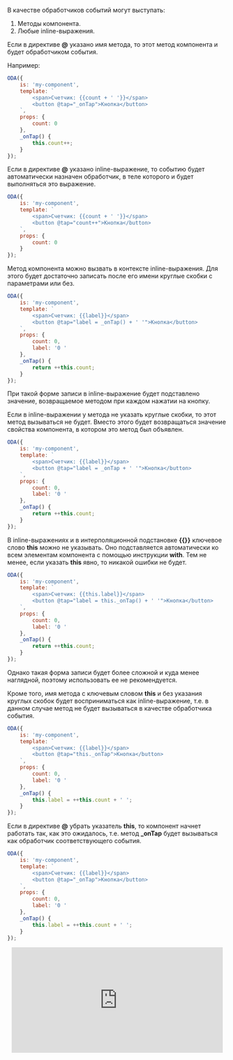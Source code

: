 В качестве обработчиков событий могут выступать:

1. Методы компонента.
2. Любые inline-выражения.

Если в директиве **@** указано имя метода, то этот метод компонента и будет обработчиком события.

Например:

```javascript _run_edit_[my-component.js]
ODA({
    is: 'my-component',
    template: `
        <span>Счетчик: {{count + ' '}}</span>
        <button @tap="_onTap">Кнопка</button>
    `,
    props: {
        count: 0
    },
    _onTap() {
        this.count++;
    }
});
```

Если в директиве **@** указано inline-выражение, то событию будет автоматически назначен обработчик, в теле которого и будет выполняться это выражение.

```javascript _run_edit_[my-component.js]
ODA({
    is: 'my-component',
    template: `
        <span>Счетчик: {{count + ' '}}</span>
        <button @tap="count++">Кнопка</button>
    `,
    props: {
        count: 0
    }
});
```

Метод компонента можно вызвать в контексте inline-выражения. Для этого будет достаточно записать после его имени круглые скобки с параметрами или без.

```javascript _run_edit_[my-component.js]
ODA({
    is: 'my-component',
    template: `
        <span>Счетчик: {{label}}</span>
        <button @tap="label = _onTap() + ' '">Кнопка</button>
    `,
    props: {
        count: 0,
        label: '0 '
    },
    _onTap() {
        return ++this.count;
    }
});
```

При такой форме записи в inline-выражение будет подставлено значение, возвращаемое методом при каждом нажатии на кнопку.

Если в inline-выражении у метода не указать круглые скобки, то этот метод вызываться не будет. Вместо этого будет возвращаться значение свойства компонента, в котором это метод был объявлен.

```javascript _run_edit_[my-component.js]
ODA({
    is: 'my-component',
    template: `
        <span>Счетчик: {{label}}</span>
        <button @tap="label = _onTap + ' '">Кнопка</button>
    `,
    props: {
        count: 0,
        label: '0 '
    },
    _onTap() {
        return ++this.count;
    }
});
```

В inline-выражениях и в интерполяционной подстановке **{{}}** ключевое слово **this** можно не указывать. Оно подставляется автоматически ко всем элементам компонента с помощью инструкции **with**. Тем не менее, если указать **this** явно, то никакой ошибки не будет.

```javascript _run_edit_[my-component.js]
ODA({
    is: 'my-component',
    template: `
        <span>Счетчик: {{this.label}}</span>
        <button @tap="label = this._onTap() + ' '">Кнопка</button>
    `,
    props: {
        count: 0,
        label: '0 '
    },
    _onTap() {
        return ++this.count;
    }
});
```

Однако такая форма записи будет более сложной и куда менее наглядной, поэтому использовать ее не рекомендуется.

Кроме того, имя метода с ключевым словом **this** и без указания круглых скобок будет восприниматься как inline-выражение, т.е. в данном случае метод не будет вызываться в качестве обработчика события.

```javascript error_run_edit_[my-component.js]
ODA({
    is: 'my-component',
    template: `
        <span>Счетчик: {{label}}</span>
        <button @tap="this._onTap">Кнопка</button>
    `,
    props: {
        count: 0,
        label: '0 '
    },
    _onTap() {
        this.label = ++this.count + ' ';
    }
});
```

Если в директиве **@** убрать указатель **this**, то компонент начнет работать так, как это ожидалось, т.е. метод **_onTap** будет вызываться как обработчик соответствующего события.

```javascript _run_edit_[my-component.js]
ODA({
    is: 'my-component',
    template: `
        <span>Счетчик: {{label}}</span>
        <button @tap="_onTap">Кнопка</button>
    `,
    props: {
        count: 0,
        label: '0 '
    },
    _onTap() {
        this.label = ++this.count + ' ';
    }
});
```

<div style="position:relative;padding-bottom:48%; margin:10px">
    <iframe src="https://www.youtube.com/embed/bUmIQhC8AvQ?start=0" frameborder="0" allow="accelerometer; autoplay; encrypted-media; gyroscope; picture-in-picture" allowfullscreen
    	style="position:absolute;width:100%;height:100%;"></iframe>
</div>

